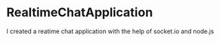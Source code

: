 # RealtimeChatApplication
I created a reatime chat application with the help of socket.io and node.js